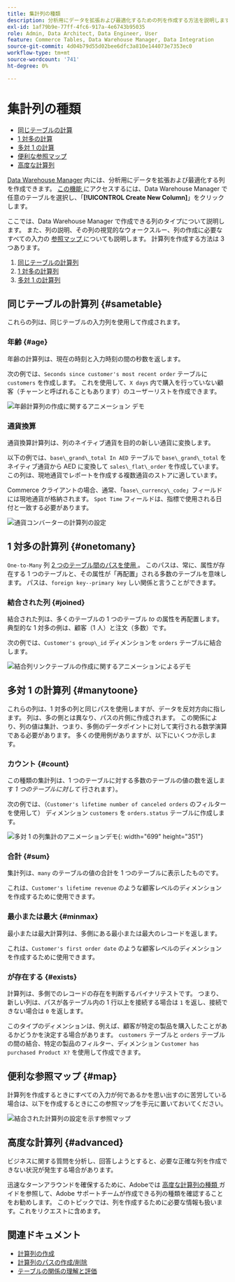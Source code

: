 ```yaml
---
title: 集計列の種類
description: 分析用にデータを拡張および最適化するための列を作成する方法を説明します。
exl-id: 1af79b9e-77ff-4fc6-917a-4e6743b95035
role: Admin, Data Architect, Data Engineer, User
feature: Commerce Tables, Data Warehouse Manager, Data Integration
source-git-commit: 4d04b79d55d02bee6dfc3a810e144073e7353ec0
workflow-type: tm+mt
source-wordcount: '741'
ht-degree: 0%

---
```


# 集計列の種類

* [同じテーブルの計算](#sametable)
* [1 対多の計算](#onetomany)
* [多対 1 の計算](#manytoone)
* [便利な参照マップ](#map)
* [高度な計算列](#advanced)

[Data Warehouse Manager](../data-warehouse-mgr/tour-dwm.md) 内には、分析用にデータを拡張および最適化する列を作成できます。 [ この機能 ](../data-warehouse-mgr/creating-calculated-columns.md) にアクセスするには、Data Warehouse Manager で任意のテーブルを選択し、「**[!UICONTROL Create New Column]**」をクリックします。

ここでは、Data Warehouse Manager で作成できる列のタイプについて説明します。 また、列の説明、その列の視覚的なウォークスルー、列の作成に必要なすべての入力の [ 参照マップ ](#map) についても説明します。 計算列を作成する方法は 3 つあります。

1. [同じテーブルの計算列](#sametable)
1. [1 対多の計算列](#onetomany)
1. [多対 1 の計算列](#manytoone)

## 同じテーブルの計算列 {#sametable}

これらの列は、同じテーブルの入力列を使用して作成されます。

### 年齢 {#age}

年齢の計算列は、現在の時刻と入力時刻の間の秒数を返します。

次の例では、`Seconds since customer's most recent order` テーブルに `customers` を作成します。 これを使用して、`X days` 内で購入を行っていない顧客（チャーンと呼ばれることもあります）のユーザーリストを作成できます。

![ 年齢計算列の作成に関するアニメーション デモ ](../../assets/age.gif)

### 通貨換算

通貨換算計算列は、列のネイティブ通貨を目的の新しい通貨に変換します。

以下の例では、`base\_grand\_total In AED` テーブルで `base\_grand\_total` をネイティブ通貨から AED に変換して `sales\_flat\_order` を作成しています。 この列は、現地通貨でレポートを作成する複数通貨のストアに適しています。

Commerce クライアントの場合、通常、「`base\_currency\_code`」フィールドには現地通貨が格納されます。 `Spot Time` フィールドは、指標で使用される日付と一致する必要があります。

![ 通貨コンバーターの計算列の設定 ](../../assets/currency_converter.png)

## 1 対多の計算列 {#onetomany}

`One-to-Many` 列 [2 つのテーブル間のパスを使用 ](../../data-analyst/data-warehouse-mgr/create-paths-calc-columns.md)。 このパスは、常に、属性が存在する 1 つのテーブルと、その属性が「再配置」される多数のテーブルを意味します。 パスは、`foreign key--primary key` しい関係と言うことができます。

### 結合された列 {#joined}

結合された列は、多くのテーブルの 1 つのテーブル *to* の属性を再配置します。 典型的な 1 対多の例は、顧客（1 人）と注文（多数）です。

次の例では、`Customer's group\_id` ディメンションを `orders` テーブルに結合します。

![ 結合列リンクテーブルの作成に関するアニメーションによるデモ ](../../assets/joined_column.gif)

## 多対 1 の計算列 {#manytoone}

これらの列は、1 対多の列と同じパスを使用しますが、データを反対方向に指します。 列は、多の側とは異なり、パスの片側に作成されます。 この関係により、列の値は集計、つまり、多側のデータポイントに対して実行される数学演算である必要があります。 多くの使用例がありますが、以下にいくつか示します。

### カウント {#count}

この種類の集計列は、1 つのテーブルに対する多数のテーブルの値の数を返します *1 つのテーブルに対して* 行されます）。

次の例では、（`Customer's lifetime number of canceled orders` のフィルターを使用して） ディメンション `customers` を `orders.status` テーブルに作成します。

![ 多対 1 の列集計のアニメーションデモ ](../../assets/many_to_one.gif){: width="699" height="351"}

### 合計 {#sum}

集計列は、`many` のテーブルの値の合計を 1 つのテーブルに表示したものです。

これは、`Customer's lifetime revenue` のような顧客レベルのディメンションを作成するために使用できます。

### 最小または最大 {#minmax}

最小または最大計算列は、多側にある最小または最大のレコードを返します。

これは、`Customer's first order date` のような顧客レベルのディメンションを作成するために使用できます。

### が存在する {#exists}

計算列は、多側でのレコードの存在を判断するバイナリテストです。 つまり、新しい列は、パスが各テーブル内の 1 行以上を接続する場合は `1` を返し、接続できない場合は `0` を返します。

このタイプのディメンションは、例えば、顧客が特定の製品を購入したことがあるかどうかを決定する場合があります。 `customers` テーブルと `orders` テーブルの間の結合、特定の製品のフィルター、ディメンション `Customer has purchased Product X?` を使用して作成できます。

## 便利な参照マップ {#map}

計算列を作成するときにすべての入力が何であるかを思い出すのに苦労している場合は、以下を作成するときにこの参照マップを手元に置いておいてください。

![ 結合された計算列の設定を示す参照マップ ](../../assets/merged_reference_map.png)

## 高度な計算列 {#advanced}

ビジネスに関する質問を分析し、回答しようとすると、必要な正確な列を作成できない状況が発生する場合があります。

迅速なターンアラウンドを確保するために、Adobeでは [ 高度な計算列の種類 ](../../data-analyst/data-warehouse-mgr/adv-calc-columns.md) ガイドを参照して、Adobe サポートチームが作成できる列の種類を確認することをお勧めします。 このトピックでは、列を作成するために必要な情報も扱います。これをリクエストに含めます。

## 関連ドキュメント

* [計算列の作成](../../data-analyst/data-warehouse-mgr/creating-calculated-columns.md)
* [計算列のパスの作成/削除](../../data-analyst/data-warehouse-mgr/create-paths-calc-columns.md)
* [テーブルの関係の理解と評価](../../data-analyst/data-warehouse-mgr/table-relationships.md)
